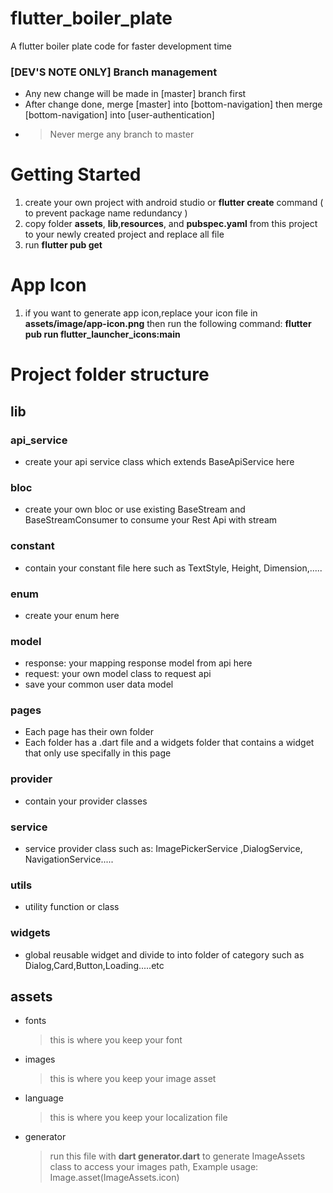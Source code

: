 # flutter_boiler_plate

A flutter boiler plate code for faster development time

### [DEV'S NOTE ONLY] Branch management

- Any new change will be made in [master] branch first
- After change done, merge [master] into [bottom-navigation] then merge [bottom-navigation] into [user-authentication]
- > Never merge any branch to master

# Getting Started

1. create your own project with android studio or **flutter create** command ( to prevent package name redundancy )
2. copy folder **assets**, **lib**,**resources**, and **pubspec.yaml** from this project to your newly created project and replace all file
3. run **flutter pub get**

# App Icon

1. if you want to generate app icon,replace your icon file in **assets/image/app-icon.png** then run the following command: **flutter pub run flutter_launcher_icons:main**

# Project folder structure

## lib

### api_service

- create your api service class which extends BaseApiService here

### bloc

- create your own bloc or use existing BaseStream and BaseStreamConsumer to consume your Rest Api with stream

### constant

- contain your constant file here such as TextStyle, Height, Dimension,.....

### enum

- create your enum here

### model

- response: your mapping response model from api here
- request: your own model class to request api
- save your common user data model

### pages

- Each page has their own folder
- Each folder has a .dart file and a widgets folder that contains a widget that only use specifally in this page

### provider

- contain your provider classes

### service

- service provider class such as: ImagePickerService ,DialogService, NavigationService.....

### utils

- utility function or class

### widgets

- global reusable widget and divide to into folder of category such as Dialog,Card,Button,Loading.....etc

## assets

- fonts
  > this is where you keep your font
- images

  > this is where you keep your image asset

- language

  > this is where you keep your localization file

- generator
  > run this file with **dart generator.dart** to generate ImageAssets class to access your images path, Example usage: Image.asset(ImageAssets.icon)
